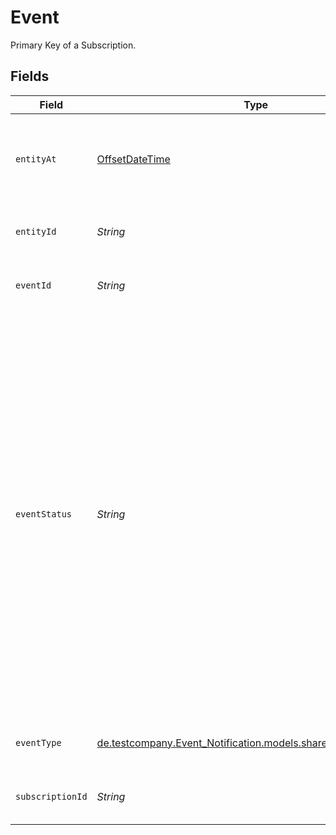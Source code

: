 # Event

Primary Key of a Subscription.


## Fields

| Field                                                                                                                                                                                                                                                                                                                                                            | Type                                                                                                                                                                                                                                                                                                                                                             | Required                                                                                                                                                                                                                                                                                                                                                         | Description                                                                                                                                                                                                                                                                                                                                                      | Example                                                                                                                                                                                                                                                                                                                                                          |
| ---------------------------------------------------------------------------------------------------------------------------------------------------------------------------------------------------------------------------------------------------------------------------------------------------------------------------------------------------------------- | ---------------------------------------------------------------------------------------------------------------------------------------------------------------------------------------------------------------------------------------------------------------------------------------------------------------------------------------------------------------- | ---------------------------------------------------------------------------------------------------------------------------------------------------------------------------------------------------------------------------------------------------------------------------------------------------------------------------------------------------------------- | ---------------------------------------------------------------------------------------------------------------------------------------------------------------------------------------------------------------------------------------------------------------------------------------------------------------------------------------------------------------- | ---------------------------------------------------------------------------------------------------------------------------------------------------------------------------------------------------------------------------------------------------------------------------------------------------------------------------------------------------------------- |
| `entityAt`                                                                                                                                                                                                                                                                                                                                                       | [OffsetDateTime](https://docs.oracle.com/javase/8/docs/api/java/time/OffsetDateTime.html)                                                                                                                                                                                                                                                                        | :heavy_minus_sign:                                                                                                                                                                                                                                                                                                                                               | Original occurrence of the Event. For example, when the submission was created.                                                                                                                                                                                                                                                                                  |                                                                                                                                                                                                                                                                                                                                                                  |
| `entityId`                                                                                                                                                                                                                                                                                                                                                       | *String*                                                                                                                                                                                                                                                                                                                                                         | :heavy_minus_sign:                                                                                                                                                                                                                                                                                                                                               | Domain object id. For example submissionId.                                                                                                                                                                                                                                                                                                                      | 213123                                                                                                                                                                                                                                                                                                                                                           |
| `eventId`                                                                                                                                                                                                                                                                                                                                                        | *String*                                                                                                                                                                                                                                                                                                                                                         | :heavy_check_mark:                                                                                                                                                                                                                                                                                                                                               | Event id                                                                                                                                                                                                                                                                                                                                                         | 91fba95d-c3c9-4a67-a5d4-fd0b0d4870f4                                                                                                                                                                                                                                                                                                                             |
| `eventStatus`                                                                                                                                                                                                                                                                                                                                                    | *String*                                                                                                                                                                                                                                                                                                                                                         | :heavy_check_mark:                                                                                                                                                                                                                                                                                                                                               | Filter for event status:<br/>  * `OPEN` - Event not processed yet.<br/>  * `RETRY` - Event processed incorrectly. Retry is performed at the next dispatch interval. Maximum number of retries is 3.<br/>  * `ERROR` - Event processed incorrectly three times. No retry is performed until the status is reset to `OPEN`.<br/>  * `CLOSED` - Event was dispatched successfully.<br/> |                                                                                                                                                                                                                                                                                                                                                                  |
| `eventType`                                                                                                                                                                                                                                                                                                                                                      | [de.testcompany.Event_Notification.models.shared.EventTypeSingle](../../models/shared/EventTypeSingle.md)                                                                                                                                                                                                                                                        | :heavy_check_mark:                                                                                                                                                                                                                                                                                                                                               | Event type specific category and name.                                                                                                                                                                                                                                                                                                                           |                                                                                                                                                                                                                                                                                                                                                                  |
| `subscriptionId`                                                                                                                                                                                                                                                                                                                                                 | *String*                                                                                                                                                                                                                                                                                                                                                         | :heavy_minus_sign:                                                                                                                                                                                                                                                                                                                                               | Primary Key of a Subscription.                                                                                                                                                                                                                                                                                                                                   | 34fdceac-19fe-422e-898d-86f597dbbff5                                                                                                                                                                                                                                                                                                                             |